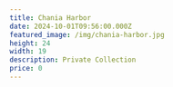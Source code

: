 ```yaml
---
title: Chania Harbor
date: 2024-10-01T09:56:00.000Z
featured_image: /img/chania-harbor.jpg
height: 24
width: 19
description: Private Collection
price: 0
---
```

